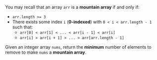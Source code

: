 You may recall that an array `arr` is a **mountain array** if and only if:

- `arr.length >= 3`
- There exists some index `i` (**0-indexed**) with `0 < i < arr.length - 1` such that:
  + `arr[0] < arr[1] < ... < arr[i - 1] < arr[i]`
  + `arr[i] > arr[i + 1] > ... > arr[arr.length - 1]`

Given an integer array `nums`, return the **minimum** number of elements to remove to make `nums` a **mountain array**.